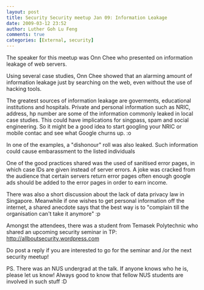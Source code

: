 ```yaml
---
layout: post
title: Security Security meetup Jan 09: Information Leakage
date: 2009-03-12 23:52
author: Luther Goh Lu Feng
comments: true
categories: [External, security]
---
```

The speaker for this meetup was Onn Chee who presented on information leakage of web servers.

Using several case studies, Onn Chee showed that an alarming amount of information leakage just by searching on the web, even without the use of hacking tools.

The greatest sources of information leakage are goverments, educational institutions and hospitals. Private and personal information such as NRIC, address, hp number are some of the information commonly leaked in local case studies. This could have implications for singpass, spam and social engineering. So it might be a good idea to start googling your NRIC or mobile contac and see what Google churns up. :o

In one of the examples, a "dishonour" roll was also leaked. Such information could cause embarassment to the listed individuals

One of the good practices shared was the used of sanitised error pages, in which case IDs are given instead of server errors. A joke was cracked from the audience that certain servers return error pages often enough google ads should be added to the error pages in order to earn income.

There was also a short discussion about the lack of data privacy law in Singapore. Meanwhile if one wishes to get personal information off the internet, a shared anecdote says that the best way is to "complain till the organisation can't take it anymore" :p

Amongst the attendees, there was a student from Temasek Polytechnic who shared an upcoming security seminar in TP: <a href="http://allboutsecurity.wordpress.com">http://allboutsecurity.wordpress.com</a>

Do post a reply if you are interested to go for the seminar and /or the next security meetup!

PS. There was an NUS undergrad at the talk. If anyone knows who he is, please let us know! Always good to know that fellow NUS students are involved in such stuff :D
